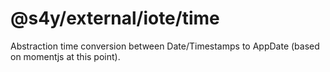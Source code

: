 # @s4y/external/iote/time

Abstraction time conversion between Date/Timestamps to AppDate (based on momentjs at this point).
